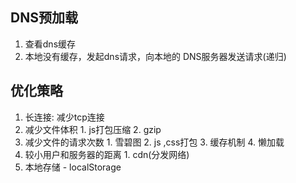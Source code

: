 ## DNS预加载
  <link rel='dns-prefetach' href='//img.baidu.com'>

1. 查看dns缓存
2. 本地没有缓存，发起dns请求，向本地的 DNS服务器发送请求(递归)

## 优化策略
  1. 长连接: 减少tcp连接
  2. 减少文件体积
    1. js打包压缩
    2. gzip
  3. 减少文件的请求次数
    1. 雪碧图
    2. js ,css打包
    3. 缓存机制
    4. 懒加载
  4. 较小用户和服务器的距离
    1. cdn(分发网络)
  5. 本地存储
    - localStorage